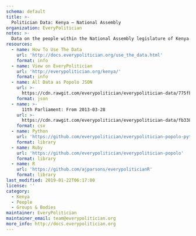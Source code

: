 ```yaml
---
schema: default
title: >-
  Politician Data: Kenya — National Assembly
organization: EveryPolitician
notes: >-
  Data on the people within the National Assembly legislature of Kenya.
resources:
  - name: How To Use The Data
    url: 'http://docs.everypolitician.org/use_the_data.html'
    format: info
  - name: View on EveryPolitician
    url: 'http://everypolitician.org/kenya/'
    format: info
  - name: All Data as Popolo JSON
    url: >-
      https://cdn.rawgit.com/everypolitician/everypolitician-data/775fb0c5bad6023f4c724021b76dc46ca0cfa24e/data/Kenya/Assembly/ep-popolo-v1.0.json
    format: json
  - name: >-
      11th Parliament: From 2013-03-28
    url: >-
      https://cdn.rawgit.com/everypolitician/everypolitician-data/fb33833ae63952d6f4aa483ccd8125ce490816cc/data/Kenya/Assembly/term-11.csv
    format: csv
  - name: Python
    url: 'https://github.com/everypolitician/everypolitician-popolo-python'
    format: library
  - name: Ruby
    url: 'https://github.com/everypolitician/everypolitician-popolo'
    format: library
  - name: R
    url: 'https://github.com/ajparsons/everypoliticianR'
    format: library
last_modified: 2019-01-22T06:17:00
license: ''
category:
  - Kenya
  - People
  - Groups & Bodies
maintainer: EveryPolitician
maintainer_email: team@everypolitician.org
more_info: http://docs.everypolitician.org
---
```

